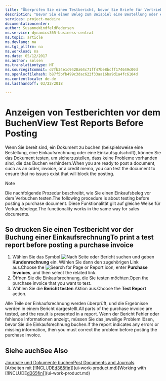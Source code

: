 ```yaml
---
title: "Überprüfen Sie einen Testbericht, bevor Sie Briefe für Vertriebs- oder Einkaufsbeleg buchen | Microsoft Docs"
description: "Bevor Sie einen Beleg zum Beispiel eine Bestellung oder eine Gutschrift buchen, können Sie diese testen und wiederholen, um Fehler zu finden, die die Buchungen möglicherweise sperren."
services: project-madeira
documentationcenter: 
author: SusanneWindfeldPedersen
ms.service: dynamics365-business-central
ms.topic: article
ms.devlang: na
ms.tgt_pltfrm: na
ms.workload: na
ms.date: 05/12/2017
ms.author: solsen
ms.translationtype: HT
ms.sourcegitcommit: d7fb34e1c9428a64c71ff47be8bcff174649c00d
ms.openlocfilehash: b87f5bfb499c3dac622f33aa16ba9d1a4fc6104d
ms.contentlocale: de-de
ms.lasthandoff: 03/22/2018

---
```

# <a name="view-test-reports-before-posting"></a><span data-ttu-id="334c8-103">Anzeigen von Testberichten vor dem Buchen</span><span class="sxs-lookup"><span data-stu-id="334c8-103">View Test Reports Before Posting</span></span>
<span data-ttu-id="334c8-104">Wenn Sie bereit sind, ein Dokument zu buchen (beispielsweise eine Bestellung, eine Einkaufsrechnung oder eine Einkaufsgutschrift), können Sie das Dokument testen, um sicherzustellen, dass keine Probleme vorhanden sind, die das Buchen verhindern.</span><span class="sxs-lookup"><span data-stu-id="334c8-104">When you are ready to post a document, such as an order, invoice, or a credit memo, you can test the document to ensure that no issues exist that will block the posting.</span></span>

> [!NOTE]  
>   <span data-ttu-id="334c8-105">Die nachfolgende Prozedur beschreibt, wie Sie einen Einkaufsbeleg vor dem Verbuchen testen.</span><span class="sxs-lookup"><span data-stu-id="334c8-105">The following procedure is about testing before posting a purchase document.</span></span> <span data-ttu-id="334c8-106">Diese Funktionalität gilt auf gleiche Weise für Verkaufsbelege.</span><span class="sxs-lookup"><span data-stu-id="334c8-106">The functionality works in the same way for sales documents.</span></span>

## <a name="to-print-a-test-report-before-posting-a-purchase-invoice"></a><span data-ttu-id="334c8-107">So drucken Sie einen Testbericht vor der Buchung einer Einkaufsrechnung</span><span class="sxs-lookup"><span data-stu-id="334c8-107">To print a test report before posting a purchase invoice</span></span>
1. <span data-ttu-id="334c8-108">Wählen Sie das Symbol ![Nach Seite oder Bericht suchen](media/ui-search/search_small.png "Nach Seite oder Bericht suchen") und geben **Kundenrechnung** ein. Wählen Sie dann den zugehörigen Link aus.</span><span class="sxs-lookup"><span data-stu-id="334c8-108">Choose the ![Search for Page or Report](media/ui-search/search_small.png "Search for Page or Report icon") icon, enter **Purchase Invoices**, and then select the related link.</span></span>
2. <span data-ttu-id="334c8-109">Öffnen Sie die Einkaufsrechnung, die Sie testen möchten.</span><span class="sxs-lookup"><span data-stu-id="334c8-109">Open the purchase invoice that you want to test.</span></span>
3. <span data-ttu-id="334c8-110">Wählen Sie die **Bericht testen** Aktion aus.</span><span class="sxs-lookup"><span data-stu-id="334c8-110">Choose the **Test Report** action.</span></span>  

<span data-ttu-id="334c8-111">Alle Teile der Einkaufsrechnung werden überprüft, und die Ergebnisse werden in einem Bericht dargestellt.</span><span class="sxs-lookup"><span data-stu-id="334c8-111">All parts of the purchase invoice are tested, and the result is presented in a report.</span></span> <span data-ttu-id="334c8-112">Wenn der Bericht Fehler oder fehlende Informationen anzeigt, müssen Sie das jeweilige Problem lösen, bevor Sie die Einkaufsrechnung buchen.</span><span class="sxs-lookup"><span data-stu-id="334c8-112">If the report indicates any errors or missing information, then you must correct the problem before posting the purchase invoice.</span></span>

## <a name="see-also"></a><span data-ttu-id="334c8-113">Siehe auch</span><span class="sxs-lookup"><span data-stu-id="334c8-113">See Also</span></span>
[<span data-ttu-id="334c8-114">Journale und Dokumente buchen</span><span class="sxs-lookup"><span data-stu-id="334c8-114">Post Documents and Journals</span></span>](ui-post-documents-journals.md)  
<span data-ttu-id="334c8-115">[Arbeiten mit [!INCLUDE[d365fin](includes/d365fin_md.md)]](ui-work-product.md)</span><span class="sxs-lookup"><span data-stu-id="334c8-115">[Working with [!INCLUDE[d365fin](includes/d365fin_md.md)]](ui-work-product.md)</span></span>


